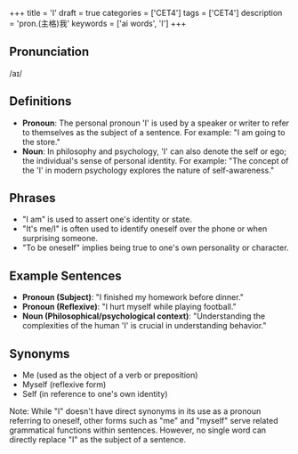 +++
title = 'I'
draft = true
categories = ['CET4']
tags = ['CET4']
description = 'pron.(主格)我'
keywords = ['ai words', 'I']
+++

## Pronunciation
/aɪ/

## Definitions
- **Pronoun**: The personal pronoun 'I' is used by a speaker or writer to refer to themselves as the subject of a sentence. For example: "I am going to the store." 
- **Noun**: In philosophy and psychology, 'I' can also denote the self or ego; the individual's sense of personal identity. For example: "The concept of the 'I' in modern psychology explores the nature of self-awareness."

## Phrases
- "I am" is used to assert one's identity or state.
- "It's me/I" is often used to identify oneself over the phone or when surprising someone.
- "To be oneself" implies being true to one's own personality or character.

## Example Sentences
- **Pronoun (Subject)**: "I finished my homework before dinner."
- **Pronoun (Reflexive)**: "I hurt myself while playing football."
- **Noun (Philosophical/psychological context)**: "Understanding the complexities of the human 'I' is crucial in understanding behavior."

## Synonyms
- Me (used as the object of a verb or preposition)
- Myself (reflexive form)
- Self (in reference to one's own identity)

Note: While "I" doesn't have direct synonyms in its use as a pronoun referring to oneself, other forms such as "me" and "myself" serve related grammatical functions within sentences. However, no single word can directly replace "I" as the subject of a sentence.
